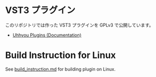 # VST3 プラグイン
このリポジトリでは作った VST3 プラグインを GPLv3 で公開しています。

- [Uhhyou Plugins (Documentation)](https://ryukau.github.io/VSTPlugins/)

# Build Instruction for Linux
See [build_instruction.md](https://github.com/ryukau/VSTPlugins/blob/master/build_instruction.md) for building plugin on Linux.
